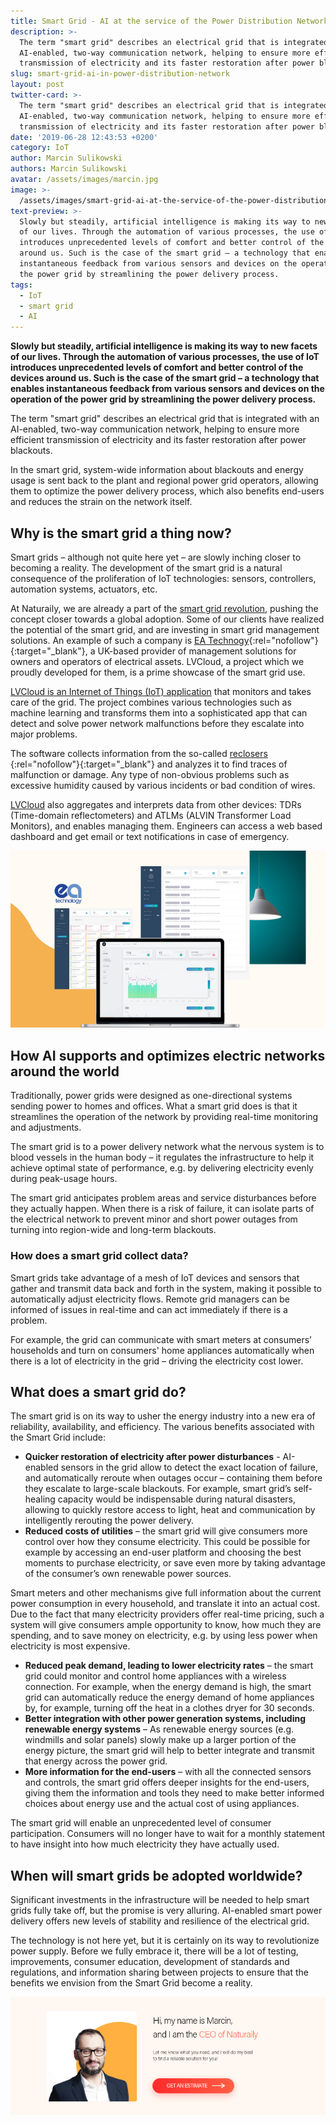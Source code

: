 ```yaml
---
title: Smart Grid - AI at the service of the Power Distribution Network
description: >-
  The term "smart grid" describes an electrical grid that is integrated with an
  AI-enabled, two-way communication network, helping to ensure more efficient
  transmission of electricity and its faster restoration after power blackouts.
slug: smart-grid-ai-in-power-distribution-network
layout: post
twitter-card: >-
  The term "smart grid" describes an electrical grid that is integrated with an
  AI-enabled, two-way communication network, helping to ensure more efficient
  transmission of electricity and its faster restoration after power blackouts.
date: '2019-06-28 12:43:53 +0200'
category: IoT
author: Marcin Sulikowski
authors: Marcin Sulikowski
avatar: /assets/images/marcin.jpg
image: >-
  /assets/images/smart-grid-ai-at-the-service-of-the-power-distribution-network.png
text-preview: >-
  Slowly but steadily, artificial intelligence is making its way to new facets
  of our lives. Through the automation of various processes, the use of IoT
  introduces unprecedented levels of comfort and better control of the devices
  around us. Such is the case of the smart grid – a technology that enables
  instantaneous feedback from various sensors and devices on the operation of
  the power grid by streamlining the power delivery process. 
tags:
  - IoT
  - smart grid
  - AI
---
```

**Slowly but steadily, artificial intelligence is making its way to new facets of our lives. Through the automation of various processes, the use of IoT introduces unprecedented levels of comfort and better control of the devices around us. Such is the case of the smart grid – a technology that enables instantaneous feedback from various sensors and devices on the operation of the power grid by streamlining the power delivery process.**

The term "smart grid" describes an electrical grid that is integrated with an AI-enabled, two-way communication network, helping to ensure more efficient transmission of electricity and its faster restoration after power blackouts.

In the smart grid, system-wide information about blackouts and energy usage is sent back to the plant and regional power grid operators, allowing them to optimize the power delivery process, which also benefits end-users and reduces the strain on the network itself.

## Why is the smart grid a thing now?

Smart grids – although not quite here yet – are slowly inching closer to becoming a reality. The development of the smart grid is a natural consequence of the proliferation of IoT technologies: sensors, controllers, automation systems, actuators, etc.

At Naturaily, we are already a part of the [smart grid revolution](https://naturaily.com/project/lvcloud), pushing the concept closer towards a global adoption. Some of our clients have realized the potential of the smart grid, and are investing in smart grid management solutions. An example of such a company is [EA Technogy](https://www.eatechnology.com/){:rel="nofollow"}{:target="_blank"}, a UK-based provider of management solutions for owners and operators of electrical assets. LVCloud, a project which we proudly developed for them, is a prime showcase of the smart grid use.

[LVCloud is an Internet of Things (IoT) application](https://naturaily.com/project/lvcloud) that monitors and takes care of the grid. The project combines various technologies such as machine learning and transforms them into a sophisticated app that can detect and solve power network malfunctions before they escalate into major problems.

The software collects information from the so-called [reclosers ](https://en.wikipedia.org/wiki/Recloser){:rel="nofollow"}{:target="_blank"} and analyzes it to find traces of malfunction or damage. Any type of non-obvious problems such as excessive humidity caused by various incidents or bad condition of wires.

[LVCloud](https://naturaily.com/project/lvcloud) also aggregates and interprets data from other devices: TDRs (Time-domain reflectometers) and ATLMs (ALVIN Transformer Load Monitors), and enables managing them. Engineers can access a web based dashboard and get email or text notifications in case of emergency.

![LVCloud ](/assets/images/lvcloud_800x450.png)

## How AI supports and optimizes electric networks around the world

Traditionally, power grids were designed as one-directional systems sending power to homes and offices. What a smart grid does is that it streamlines the operation of the network by providing real-time monitoring and adjustments. 

The smart grid is to a power delivery network what the nervous system is to blood vessels in the human body – it regulates the infrastructure to help it achieve optimal state of performance, e.g. by delivering electricity evenly during peak-usage hours. 

The smart grid anticipates problem areas and service disturbances before they actually happen. When there is a risk of failure, it can isolate parts of the electrical network to prevent minor and short power outages from turning into region-wide and long-term blackouts.

### How does a smart grid collect data?

Smart grids take advantage of a mesh of IoT devices and sensors that gather and transmit data back and forth in the system, making it possible to automatically adjust electricity flows. Remote grid managers can be informed of issues in real-time and can act immediately if there is a problem.

For example, the grid can communicate with smart meters at consumers’ households and turn on consumers' home appliances automatically when there is a lot of electricity in the grid – driving the electricity cost lower.

## What does a smart grid do?

The smart grid is on its way to usher the energy industry into a new era of reliability, availability, and efficiency. The various benefits associated with the Smart Grid include:

* **Quicker restoration of electricity after power disturbances** - AI-enabled sensors in the grid allow to detect the exact location of failure, and automatically reroute when outages occur – containing them before they escalate to large-scale blackouts. For example, smart grid’s self-healing capacity would be indispensable during natural disasters, allowing to quickly restore access to light, heat and communication by intelligently rerouting the power delivery.
* **Reduced costs of utilities** – the smart grid will give consumers more control over how they consume electricity. This could be possible for example by accessing an end-user platform and choosing the best moments to purchase electricity, or save even more by taking advantage of the consumer’s own renewable power sources. 

Smart meters and other mechanisms give full information about the current power consumption in every household, and translate it into an actual cost. Due to the fact that many electricity providers offer real-time pricing, such a system will give consumers ample opportunity to know, how much they are spending, and to save money on electricity, e.g. by using less power when electricity is most expensive.

* **Reduced peak demand, leading to lower electricity rates** – the smart grid could monitor and control home appliances with a wireless connection. For example, when the energy demand is high, the smart grid can automatically reduce the energy demand of home appliances by, for example, turning off the heat in a clothes dryer for 30 seconds.
* **Better integration with other power generation systems, including renewable energy systems** – As renewable energy sources (e.g. windmills and solar panels) slowly make up a larger portion of the energy picture, the smart grid will help to better integrate and transmit that energy across the power grid.
* **More information for the end-users** – with all the connected sensors and controls, the smart grid offers deeper insights for the end-users, giving them the information and tools they need to make better informed choices about energy use and the actual cost of using appliances. 

The smart grid will enable an unprecedented level of consumer participation. Consumers will no longer have to wait for a monthly statement to have insight into how much electricity they have actually used. 

## When will smart grids be adopted worldwide?

Significant investments in the infrastructure will be needed to help smart grids fully take off, but the promise is very alluring. AI-enabled smart power delivery offers new levels of stability and resilience of the electrical grid.

The technology is not here yet, but it is certainly on its way to revolutionize power supply. Before we fully embrace it, there will be a lot of testing, improvements, consumer education, development of standards and regulations, and information sharing between projects to ensure that the benefits we envision from the Smart Grid become a reality.

[![Get an estimate](/assets/images/get-an-estimate.png)](https://naturaily.com/get-an-estimate)
